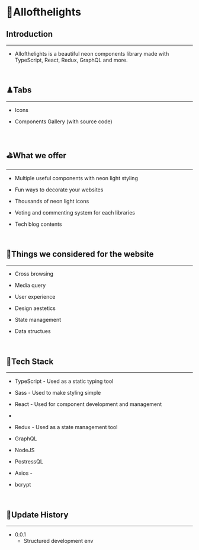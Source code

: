 # 🌟Allofthelights

## Introduction

---

- Allofthelights is a beautiful neon components library made with TypeScript, React, Redux, GraphQL and more.

<br/>

## ♟Tabs

---

- Icons

- Components Gallery (with source code)

<br/>

## ⛳What we offer

---

- Multiple useful components with neon light styling

- Fun ways to decorate your websites

- Thousands of neon light icons

- Voting and commenting system for each libraries

- Tech blog contents

<br/>

## 🎲Things we considered for the website

---

- Cross browsing

- Media query

- User experience

- Design aestetics

- State management

- Data structues

<br/>

## 🔧Tech Stack

---

- TypeScript - Used as a static typing tool

- Sass - Used to make styling simple

- React - Used for component development and management
-
- Redux - Used as a state management tool

- GraphQL

- NodeJS

- PostressQL

- Axios -

- bcrypt

<br/>

## 🎯Update History

---

- 0.0.1
  - Structured development env
